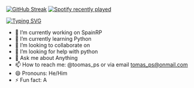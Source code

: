 [![GitHub Streak](https://github-readme-streak-stats.herokuapp.com?user=Tresillo2017&theme=gruvbox&date_format=M%20j%5B%2C%20Y%5D)](https://git.io/streak-stats)
[![Spotify recently played](https://spotify-recently-played-readme.vercel.app/api?user=penalos)](https://open.spotify.com/user/penalos)

[![Typing SVG](https://readme-typing-svg.herokuapp.com?color=%2336BCF7&vCenter=true&lines=Hello+to+my+profile;Here+you+can+find+my+projects+;Make+sure+to+follow+and+fork)](https://git.io/typing-svg)

- 🔭 I’m currently working on SpainRP
- 🌱 I’m currently learning Python
- 👯 I’m looking to collaborate on 
- 🤔 I’m looking for help with python
- 💬 Ask me about Anything
- 📫 How to reach me: @toomas_ps or via email tomas_ps@onmail.com
- 😄 Pronouns: He/Him
- ⚡ Fun fact: A

